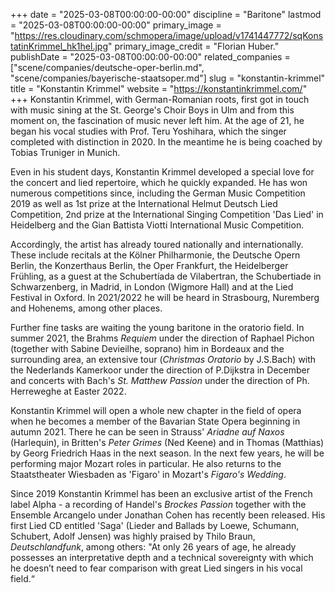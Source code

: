 +++
date = "2025-03-08T00:00:00-00:00"
discipline = "Baritone"
lastmod = "2025-03-08T00:00:00-00:00"
primary_image = "https://res.cloudinary.com/schmopera/image/upload/v1741447772/sqKonstatinKrimmel_hk1hel.jpg"
primary_image_credit = "Florian Huber."
publishDate = "2025-03-08T00:00:00-00:00"
related_companies = ["scene/companies/deutsche-oper-berlin.md", "scene/companies/bayerische-staatsoper.md"]
slug = "konstantin-krimmel"
title = "Konstantin Krimmel"
website = "https://konstantinkrimmel.com/"
+++
Konstantin Krimmel, with German-Romanian roots, first got in touch with music sining at the St. George's Choir Boys in Ulm and from this moment on, the fascination of music never left him. At the age of 21, he began his vocal studies with Prof. Teru Yoshihara, which the singer completed with distinction in 2020. In the meantime he is being coached by Tobias Truniger in Munich.

Even in his student days, Konstantin Krimmel developed a special love for the concert and lied repertoire, which he quickly expanded. He has won numerous competitions since, including the German Music Competition 2019 as well as 1st prize at the International Helmut Deutsch Lied Competition, 2nd prize at the International Singing Competition 'Das Lied' in Heidelberg and the Gian Battista Viotti International Music Competition.

Accordingly, the artist has already toured nationally and internationally. These include recitals at the Kölner Philharmonie, the Deutsche Opern Berlin, the Konzerthaus Berlin, the Oper Frankfurt, the Heidelberger Frühling, as a guest at the Schubertíada de Vilabertran, the Schubertiade in Schwarzenberg, in Madrid, in London (Wigmore Hall) and at the Lied Festival in Oxford. In 2021/2022 he will be heard in Strasbourg, Nuremberg and Hohenems, among other places.

Further fine tasks are waiting the young baritone in the oratorio field. In summer 2021, the Brahms _Requiem_ under the direction of Raphael Pichon (together with Sabine Devieilhe, soprano) him in Bordeaux and the surrounding area, an extensive tour (_Christmas Oratorio_ by J.S.Bach) with the Nederlands Kamerkoor under the direction of P.Dijkstra in December and concerts with Bach's _St. Matthew Passion_ under the direction of Ph. Herreweghe at Easter 2022.

Konstantin Krimmel will open a whole new chapter in the field of opera when he becomes a member of the Bavarian State Opera beginning in autumn 2021. There he can be seen in Strauss' _Ariadne auf Naxos_ (Harlequin), in Britten's _Peter Grimes_ (Ned Keene) and in Thomas (Matthias) by Georg Friedrich Haas in the next season. In the next few years, he will be performing major Mozart roles in particular. He also returns to the Staatstheater Wiesbaden as 'Figaro' in Mozart's _Figaro's Wedding_.

Since 2019 Konstantin Krimmel has been an exclusive artist of the French label Alpha - a recording of Handel's _Brockes Passion_ together with the Ensemble Arcangelo under Jonathan Cohen has recently been released. His first Lied CD entitled 'Saga' (Lieder and Ballads by Loewe, Schumann, Schubert, Adolf Jensen) was highly praised by Thilo Braun, _Deutschlandfunk_, among others: "At only 26 years of age, he already possesses an interpretative depth and a technical sovereignty with which he doesn’t need to fear comparison with great Lied singers in his vocal field.“
